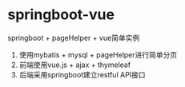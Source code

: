 # springboot-vue
springboot + pageHelper + vue简单实例
  1. 使用mybatis + mysql + pageHelper进行简单分页
  2. 前端使用vue.js + ajax + thymeleaf
  3. 后端采用springboot建立restful API接口
